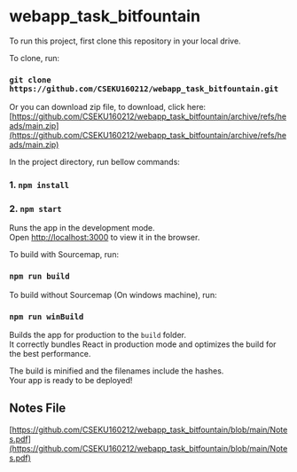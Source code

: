 <h1>webapp_task_bitfountain</h1>

To run this project, first clone this repository in your local drive.

To clone, run:

### `git clone https://github.com/CSEKU160212/webapp_task_bitfountain.git`

Or you can download zip file, to download, click here: [https://github.com/CSEKU160212/webapp_task_bitfountain/archive/refs/heads/main.zip](https://github.com/CSEKU160212/webapp_task_bitfountain/archive/refs/heads/main.zip)

In the project directory, run bellow commands:

### 1. `npm install`

### 2. `npm start`

Runs the app in the development mode.\
Open [http://localhost:3000](http://localhost:3000) to view it in the browser.

To build with Sourcemap, run:

### `npm run build`

To build without Sourcemap (On windows machine), run:

### `npm run winBuild`

Builds the app for production to the `build` folder.\
It correctly bundles React in production mode and optimizes the build for the best performance.

The build is minified and the filenames include the hashes.\
Your app is ready to be deployed!

 <h2>Notes File</h2>

[https://github.com/CSEKU160212/webapp_task_bitfountain/blob/main/Notes.pdf](https://github.com/CSEKU160212/webapp_task_bitfountain/blob/main/Notes.pdf)
